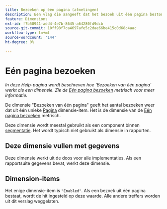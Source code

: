 ```yaml
---
title: Bezoeken op één pagina (afmetingen)
description: Een vlag die aangeeft dat het bezoek uit één pagina bestond.
feature: Dimensions
exl-id: f7b58941-add4-4e7b-8645-a64280fd9dcb
source-git-commit: 10ff98f7ca4697afe5c2dae66be415c0d68c4aac
workflow-type: tm+mt
source-wordcount: '144'
ht-degree: 0%

---
```


# Eén pagina bezoeken

*In deze Help-pagina wordt beschreven hoe &#39;Bezoeken van één pagina&#39; werkt als een dimensie. Zie de [Eén pagina bezoeken](../metrics/single-page-visits.md) metrisch voor meer informatie.*

De dimensie &quot;Bezoeken van één pagina&quot; geeft het aantal bezoeken weer dat uit één unieke [Pagina](page.md) dimensie-item. Het is de dimensie van de [Eén pagina bezoeken](../metrics/single-page-visits.md) metrisch.

Deze dimensie wordt meestal gebruikt als een component binnen [segmentatie](../segmentation/seg-home.md). Het wordt typisch niet gebruikt als dimensie in rapporten.

## Deze dimensie vullen met gegevens

Deze dimensie werkt uit de doos voor alle implementaties. Als een rapportsuite gegevens bevat, werkt deze dimensie.

## Dimension-items

Het enige dimensie-item is `"Enabled"`. Als een bezoek uit één pagina bestaat, wordt de hit ingesteld op deze waarde. Alle andere treffers worden uit dit verslag weggelaten.
